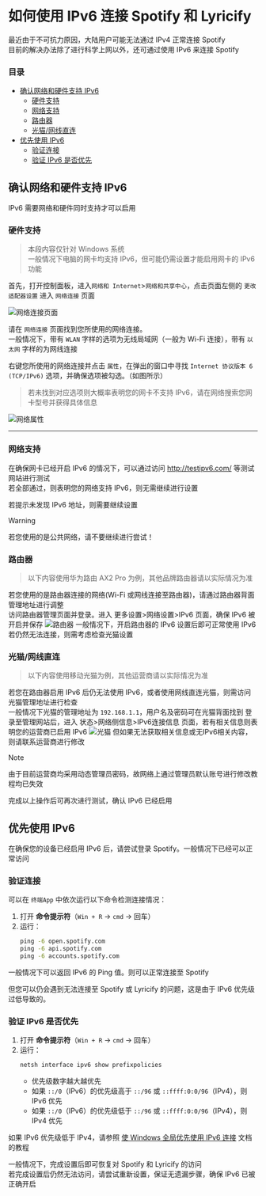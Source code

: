 # 如何使用 IPv6 连接 Spotify 和 Lyricify

最近由于不可抗力原因，大陆用户可能无法通过 IPv4 正常连接 Spotify<br>
目前的解决办法除了进行科学上网以外，还可通过使用 IPv6 来连接 Spotify

### 目录
- [确认网络和硬件支持 IPv6](#确认网络和硬件支持-ipv6)
    - [硬件支持](#硬件支持)
    - [网络支持](#网络支持)
    - [路由器](#路由器路由器)
    - [光猫/网线直连](#光猫网线直连)
- [优先使用 IPv6](#优先使用-ipv6)
    - [验证连接](#验证连接)
    - [验证 IPv6 是否优先](#验证-ipv6-是否优先)

## 确认网络和硬件支持 IPv6

IPv6 需要网络和硬件同时支持才可以启用

### 硬件支持

> 本段内容仅针对 Windows 系统<br>
> 一般情况下电脑的网卡均支持 IPv6，但可能仍需设置才能启用网卡的 IPv6 功能

首先，打开控制面板，进入`网络和 Internet`>`网络和共享中心`，点击页面左侧的 `更改适配器设置` 进入 `网络连接` 页面

![网络连接页面](pictures/网络连接页面.png)

请在 `网络连接` 页面找到您所使用的网络连接。<br>
一般情况下，带有 `WLAN` 字样的选项为无线局域网（一般为 Wi-Fi 连接），带有 `以太网` 字样的为网线连接

右键您所使用的网络连接并点击 `属性`，在弹出的窗口中寻找 `Internet 协议版本 6 (TCP/IPv6)` 选项，并确保选项被勾选。（如图所示）
> 若未找到对应选项则大概率表明您的网卡不支持 IPv6，请在网络搜索您网卡型号并获得具体信息

![网络属性](pictures/网络属性.png)

---

### 网络支持

在确保网卡已经开启 IPv6 的情况下，可以通过访问 http://testipv6.com/ 等测试网站进行测试<br>
若全部通过，则表明您的网络支持 IPv6，则无需继续进行设置

若提示未发现 IPv6 地址，则需要继续设置

> [!warning]
> 若您使用的是公共网络，请不要继续进行尝试！

### 路由器
> 以下内容使用华为路由 AX2 Pro 为例，其他品牌路由器请以实际情况为准

若您使用的是路由器连接的网络(Wi-Fi 或网线连接至路由器)，请通过路由器背面管理地址进行调整<br>
访问路由器管理页面并登录。进入 更多设置>网络设置>IPv6 页面，确保 IPv6 被开启并保存
![路由器](pictures/路由器.png)
一般情况下，开启路由器的 IPv6 设置后即可正常使用 IPv6<br>
若仍然无法连接，则需考虑检查光猫设置

### 光猫/网线直连
> 以下内容使用移动光猫为例，其他运营商请以实际情况为准

若您在路由器启用 IPv6 后仍无法使用 IPv6，或者使用网线直连光猫，则需访问光猫管理地址进行检查<br>
一般情况下光猫的管理地址为 `192.168.1.1`，用户名及密码可在光猫背面找到
登录至管理网站后，进入 状态>网络侧信息>IPv6连接信息 页面，若有相关信息则表明您的运营商已启用 IPv6
![光猫](pictures\光猫.png)
但如果无法获取相关信息或无IPv6相关内容，则请联系运营商进行修改
> [!note]
> 由于目前运营商均采用动态管理员密码，故网络上通过管理员默认账号进行修改教程均已失效

完成以上操作后可再次进行测试，确认 IPv6 已经启用

## 优先使用 IPv6

在确保您的设备已经启用 IPv6 后，请尝试登录 Spotify。一般情况下已经可以正常访问

### 验证连接
可以在 `终端App` 中依次运行以下命令检测连接情况：
1. 打开 **命令提示符**（`Win + R` → `cmd` → 回车）
2. 运行：
    ```cmd
    ping -6 open.spotify.com
    ping -6 api.spotify.com
    ping -6 accounts.spotify.com
    ```

一般情况下可以返回 IPv6 的 Ping 值。则可以正常连接至 Spotify

但您可以仍会遇到无法连接至 Spotify 或 Lyricify 的问题，这是由于 IPv6 优先级过低导致的。

### **验证 IPv6 是否优先**
1. 打开 **命令提示符**（`Win + R` → `cmd` → 回车）
2. 运行：
   ```cmd
   netsh interface ipv6 show prefixpolicies
   ```
   - 优先级数字越大越优先
   - 如果 `::/0`（IPv6）的优先级高于 `::/96` 或 `::ffff:0:0/96`（IPv4），则 IPv6 优先
   - 如果 `::/0`（IPv6）的优先级低于 `::/96` 或 `::ffff:0:0/96`（IPv4），则 IPv4 优先

如果 IPv6 优先级低于 IPv4，请参照 [使 Windows 全局优先使用 IPv6 连接](/IPv6First.md) 文档的教程

一般情况下，完成设置后即可恢复对 Spotify 和 Lyricify 的访问<br>
若完成设置后仍然无法访问，请尝试重新设置，保证无遗漏步骤，确保 IPv6 已被正确开启